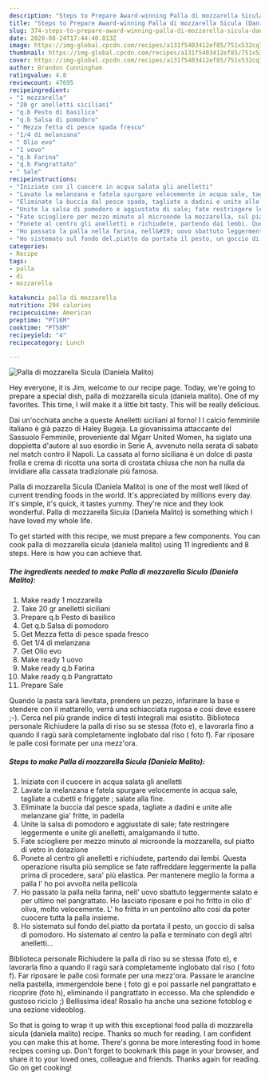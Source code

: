 ```yaml
---
description: "Steps to Prepare Award-winning Palla di mozzarella Sicula (Daniela Malito)"
title: "Steps to Prepare Award-winning Palla di mozzarella Sicula (Daniela Malito)"
slug: 374-steps-to-prepare-award-winning-palla-di-mozzarella-sicula-daniela-malito
date: 2020-08-24T17:44:40.813Z
image: https://img-global.cpcdn.com/recipes/a131f5403412ef85/751x532cq70/palla-di-mozzarella-sicula-daniela-malito-recipe-main-photo.jpg
thumbnail: https://img-global.cpcdn.com/recipes/a131f5403412ef85/751x532cq70/palla-di-mozzarella-sicula-daniela-malito-recipe-main-photo.jpg
cover: https://img-global.cpcdn.com/recipes/a131f5403412ef85/751x532cq70/palla-di-mozzarella-sicula-daniela-malito-recipe-main-photo.jpg
author: Brandon Cunningham
ratingvalue: 4.8
reviewcount: 47695
recipeingredient:
- "1 mozzarella"
- "20 gr anelletti siciliani"
- "q.b Pesto di basilico"
- "q.b Salsa di pomodoro"
- " Mezza fetta di pesce spada fresco"
- "1/4 di melanzana"
- " Olio evo"
- "1 uovo"
- "q.b Farina"
- "q.b Pangrattato"
- " Sale"
recipeinstructions:
- "Iniziate con il cuocere in acqua salata gli anelletti"
- "Lavate la melanzana e fatela spurgare velocemente in acqua sale, tagliate a cubetti e friggete ; salate alla fine."
- "Eliminate la buccia dal pesce spada, tagliate a dadini e unite alle melanzane gia&#39; fritte, in padella"
- "Unite la salsa di pomodoro e aggiustate di sale; fate restringere leggermente e unite gli anelletti, amalgamando il tutto."
- "Fate sciogliere per mezzo minuto al microonde la mozzarella, sul piatto di vetro in dotazione"
- "Ponete al centro gli anelletti e richiudete, partendo dai lembi. Questa operazione risulta più semplice se fate raffreddare leggermente la palla prima di procedere, sara&#39; più elastica. Per mantenere meglio la forma a palla l&#39; ho poi avvolta nella pellicola"
- "Ho passato la palla nella farina, nell&#39; uovo sbattuto leggermente salato e per ultimo nel pangrattato. Ho lasciato riposare e poi ho fritto in olio d&#39; oliva, molto velocemente. L&#39; ho fritta in un pentolino alto così da poter cuocere tutta la palla insieme."
- "Ho sistemato sul fondo del.piatto da portata il pesto, un goccio di salsa di pomodoro. Ho sistemato al centro la palla e terminato con degli altri anelletti..."
categories:
- Recipe
tags:
- palla
- di
- mozzarella

katakunci: palla di mozzarella 
nutrition: 294 calories
recipecuisine: American
preptime: "PT16M"
cooktime: "PT58M"
recipeyield: "4"
recipecategory: Lunch

---
```



![Palla di mozzarella Sicula (Daniela Malito)](https://img-global.cpcdn.com/recipes/a131f5403412ef85/751x532cq70/palla-di-mozzarella-sicula-daniela-malito-recipe-main-photo.jpg)

Hey everyone, it is Jim, welcome to our recipe page. Today, we're going to prepare a special dish, palla di mozzarella sicula (daniela malito). One of my favorites. This time, I will make it a little bit tasty. This will be really delicious.

Dai un&#39;occhiata anche a queste Anelletti siciliani al forno! I l calcio femminile italiano è già pazzo di Haley Bugeja. La giovanissima attaccante del Sassuolo Femminile, proveniente dal Mġarr United Women, ha siglato una doppietta d&#39;autore al suo esordio in Serie A, avvenuto nella serata di sabato nel match contro il Napoli. La cassata al forno siciliana è un dolce di pasta frolla e crema di ricotta una sorta di crostata chiusa che non ha nulla da invidiare alla cassata tradizionale più famosa.

Palla di mozzarella Sicula (Daniela Malito) is one of the most well liked of current trending foods in the world. It's appreciated by millions every day. It's simple, it's quick, it tastes yummy. They're nice and they look wonderful. Palla di mozzarella Sicula (Daniela Malito) is something which I have loved my whole life.


To get started with this recipe, we must prepare a few components. You can cook palla di mozzarella sicula (daniela malito) using 11 ingredients and 8 steps. Here is how you can achieve that.

<!--inarticleads1-->

##### The ingredients needed to make Palla di mozzarella Sicula (Daniela Malito):

1. Make ready 1 mozzarella
1. Take 20 gr anelletti siciliani
1. Prepare q.b Pesto di basilico
1. Get q.b Salsa di pomodoro
1. Get  Mezza fetta di pesce spada fresco
1. Get 1/4 di melanzana
1. Get  Olio evo
1. Make ready 1 uovo
1. Make ready q.b Farina
1. Make ready q.b Pangrattato
1. Prepare  Sale


Quando la pasta sarà lievitata, prendere un pezzo, infarinare la base e stendere con il mattarello, verrà una schiacciata rugosa e così deve essere ;-). Cerca nel più grande indice di testi integrali mai esistito. Biblioteca personale Richiudere la palla di riso su se stessa (foto e), e lavorarla fino a quando il ragù sarà completamente inglobato dal riso ( foto f). Far riposare le palle così formate per una mezz&#39;ora. 

<!--inarticleads2-->

##### Steps to make Palla di mozzarella Sicula (Daniela Malito):

1. Iniziate con il cuocere in acqua salata gli anelletti
1. Lavate la melanzana e fatela spurgare velocemente in acqua sale, tagliate a cubetti e friggete ; salate alla fine.
1. Eliminate la buccia dal pesce spada, tagliate a dadini e unite alle melanzane gia&#39; fritte, in padella
1. Unite la salsa di pomodoro e aggiustate di sale; fate restringere leggermente e unite gli anelletti, amalgamando il tutto.
1. Fate sciogliere per mezzo minuto al microonde la mozzarella, sul piatto di vetro in dotazione
1. Ponete al centro gli anelletti e richiudete, partendo dai lembi. Questa operazione risulta più semplice se fate raffreddare leggermente la palla prima di procedere, sara&#39; più elastica. Per mantenere meglio la forma a palla l&#39; ho poi avvolta nella pellicola
1. Ho passato la palla nella farina, nell&#39; uovo sbattuto leggermente salato e per ultimo nel pangrattato. Ho lasciato riposare e poi ho fritto in olio d&#39; oliva, molto velocemente. L&#39; ho fritta in un pentolino alto così da poter cuocere tutta la palla insieme.
1. Ho sistemato sul fondo del.piatto da portata il pesto, un goccio di salsa di pomodoro. Ho sistemato al centro la palla e terminato con degli altri anelletti...


Biblioteca personale Richiudere la palla di riso su se stessa (foto e), e lavorarla fino a quando il ragù sarà completamente inglobato dal riso ( foto f). Far riposare le palle così formate per una mezz&#39;ora. Passare le arancine nella pastella, immergendole bene ( foto g) e poi passarle nel pangrattato e ricoprire (foto h), eliminando il pangrattato in eccesso. Ma che splendido e gustoso riciclo ;) Bellissima idea! Rosalio ha anche una sezione fotoblog e una sezione videoblog. 

So that is going to wrap it up with this exceptional food palla di mozzarella sicula (daniela malito) recipe. Thanks so much for reading. I am confident you can make this at home. There's gonna be more interesting food in home recipes coming up. Don't forget to bookmark this page in your browser, and share it to your loved ones, colleague and friends. Thanks again for reading. Go on get cooking!
